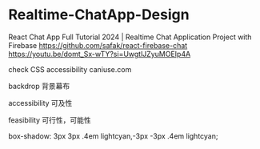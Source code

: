 # Realtime-ChatApp-Design

React Chat App Full Tutorial 2024 | Realtime Chat Application Project with Firebase
https://github.com/safak/react-firebase-chat
https://youtu.be/domt_Sx-wTY?si=UwgtlJZyuMOEIp4A

check CSS accessibility
caniuse.com

backdrop
背景幕布

accessibility
可及性

feasibility
可行性，可能性

box-shadow: 3px 3px .4em lightcyan,-3px -3px .4em lightcyan;